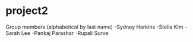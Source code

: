 # project2

Group members (alphabetical by last name)
-Sydney Harkins
-Stella Kim
-Sarah Lee
-Pankaj Parashar
-Rupali Surve


